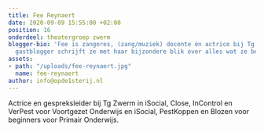 ```yaml
---
title: Fee Reynaert
date: 2020-09-09 15:55:00 +02:00
position: 16
onderdeel: theatergroep zwerm
blogger-bio: 'Fee is zangeres, (zang/muziek) docente én actrice bij Tg Zwerm. Als
  gastblogger schrijft ze met haar bijzondere blik over alles wat ze beleeft. '
assets:
- path: "/uploads/fee-reynaert.jpg"
  name: fee-reynaert
author: info@opde1sterij.nl
---
```


Actrice en gespreksleider bij Tg Zwerm in iSocial, Close, InControl en VerPest voor Voortgezet Onderwijs en iSocial, PestKoppen en Blozen voor beginners voor Primair Onderwijs.
